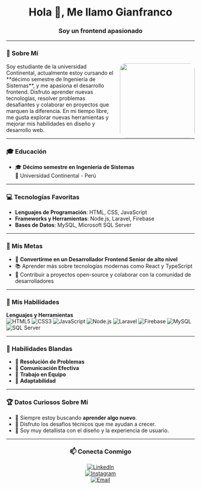 <div align="center">
  <h1>Hola 👋, Me llamo Gianfranco</h1>
  <h3>Soy un frontend apasionado</h3>
</div>

---

### 🚀 Sobre Mí

<p>
  <img src="coding-typing.gif" align="right" style="width: 200px; height: 200px; object-fit: cover; margin-left: 15px; border-radius: 15px;" />
  Soy estudiante de la universidad Continental, actualmente estoy cursando el **décimo semestre de Ingeniería de Sistemas**, y me apasiona el desarrollo frontend.  
  Disfruto aprender nuevas tecnologías, resolver problemas desafiantes y colaborar en proyectos que marquen la diferencia.  
  En mi tiempo libre, me gusta explorar nuevas herramientas y mejorar mis habilidades en diseño y desarrollo web.
</p>

---

### 🎓 Educación
- 🎓 **Décimo semestre en Ingeniería de Sistemas**  
   📍 Universidad Continental - Perú  

---

### 💻 Tecnologías Favoritas
- **Lenguajes de Programación**: HTML, CSS, JavaScript  
- **Frameworks y Herramientas**: Node.js, Laravel, Firebase  
- **Bases de Datos**: MySQL, Microsoft SQL Server  

---

### 🎯 Mis Metas
- 🌟 **Convertirme en un Desarrollador Frontend Senior de alto nivel**  
- 📚 Aprender más sobre tecnologías modernas como React y TypeScript  
- 🤝 Contribuir a proyectos open-source y colaborar con la comunidad de desarrolladores  

---

### 💼 Mis Habilidades

**Lenguajes y Herramientas**  
![HTML5](https://img.shields.io/badge/-HTML5-E34F26?style=flat&logo=html5&logoColor=white)
![CSS3](https://img.shields.io/badge/-CSS3-1572B6?style=flat&logo=css3&logoColor=white)
![JavaScript](https://img.shields.io/badge/-JavaScript-F7DF1E?style=flat&logo=javascript&logoColor=black)
![Node.js](https://img.shields.io/badge/-Node.js-339933?style=flat&logo=node.js&logoColor=white)
![Laravel](https://img.shields.io/badge/-Laravel-FF2D20?style=flat&logo=laravel&logoColor=white)
![Firebase](https://img.shields.io/badge/-Firebase-FFCA28?style=flat&logo=firebase&logoColor=black)
![MySQL](https://img.shields.io/badge/-MySQL-4479A1?style=flat&logo=mysql&logoColor=white)
![SQL Server](https://img.shields.io/badge/-SQL_Server-CC2927?style=flat&logo=microsoft-sql-server&logoColor=white)

---

### 🌟 Habilidades Blandas
- 🧠 **Resolución de Problemas**  
- 💬 **Comunicación Efectiva**  
- 🤝 **Trabajo en Equipo**  
- 🚀 **Adaptabilidad**  

---

### 🏆 Datos Curiosos Sobre Mí
- 🌱 Siempre estoy buscando **aprender algo nuevo**.  
- 🎯 Disfruto los desafíos técnicos que me ayudan a crecer.  
- 🌟 Soy muy detallista con el diseño y la experiencia de usuario.  

---

<div align="center">

### 📫 Conecta Conmigo  
[![LinkedIn](https://img.shields.io/badge/-LinkedIn-0077B5?style=flat&logo=linkedin&logoColor=white)](https://linkedin.com/in/gianoso29)  
[![Instagram](https://img.shields.io/badge/-Instagram-E4405F?style=flat&logo=instagram&logoColor=white)](https://instagram.com/gian_oxa)  
[![Email](https://img.shields.io/badge/-Email-D14836?style=flat&logo=gmail&logoColor=white)](mailto:oagianfranco@gmail.com)

</div>
